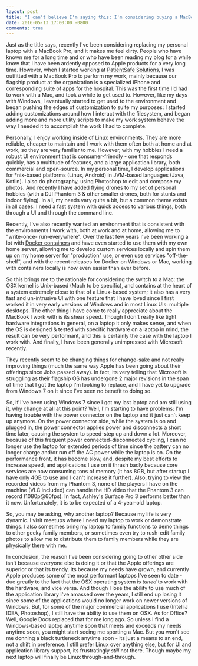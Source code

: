 ```yaml
---
layout: post
title: "I can't believe I'm saying this: I'm considering buying a MacBook Pro"
date: 2016-05-13 17:00:00 -0800
comments: true
---
```

Just as the title says, recently I've been considering replacing my personal
laptop with a MacBook Pro, and it makes me feel dirty. People who have known me
for a long time and or who have been reading my blog for a while know that I
have been ardently opposed to Apple products for a very long time. However,
when I started working at [PatientSafe Solutions](http://www.patientsafesolutions.com/),
I was outfitted with a MacBook Pro to perform my work, mainly because our
flagship product at the organization is a specialized iPhone and corresponding
suite of apps for the hospital. This was the first time I'd had to work with a
Mac, and took a while to get used to. However, like my days with Windows, I
eventually started to get used to the environment and began pushing the edges
of customization to suite my purposes: I started adding customizations around
how I interact with the filesystem, and began adding more and more utility
scripts to make my work system behave the way I needed it to accomplish the
work I had to complete.

Personally, I enjoy working inside of Linux environments. They are more
reliable, cheaper to maintain and I work with them often both at home and at
work, so they are very familiar to me. However, with my hobbies I need a robust
UI environment that is consumer-friendly - one that responds quickly, has a
multitude of features, and a large application library, both commercial and
open-source. In my personal time, I develop applications for \*nix-based
platforms (Linux, Android) in JVM-based languages (Java, Kotlin). I also do
photography, using Photoshop to edit and compose my photos. And recently I have
added flying drones to my set of personal hobbies (with a DJI Phantom 3 & other
smaller drones, both for stunts and indoor flying). In all, my needs vary quite
a bit, but a common theme exists in all cases: I need a fast system with quick
access to various things, both through a UI and through the command line.

Recently, I've also recently wanted an environment that is consistent with the
environments I work with, both at work and at home, allowing me to "write-once-
run-everywhere". Over the last few years I've been working a lot with
[Docker containers](https://docker.io) and have even started to use them with
my own home server, allowing me to develop custom services locally and spin
them up on my home server for "production" use, or even use services
"off-the-shelf", and with the recent releases for Docker on Windows or Mac,
working with containers locally is now even easier than ever before.

So this brings me to the rationale for considering the switch to a Mac: the OSX
kernel is Unix-based (Mach to be specific), and contains at the heart of a
system extremely close to that of a Linux-based system; it also has a very
fast and un-intrusive UI with one feature that I have loved since I first
worked it in very early versions of Windows and in most Linux UIs:
multiple desktops. The other thing I have come to really appreciate about the
MacBook I work with is its shear speed. Though I don't really like tight
hardware integrations in general, on a laptop it only makes sense, and when the
OS is designed & tested with specific hardware on a laptop in mind, the result
can be very performant, and this is certainly the case with the laptop I work
with. And finally, I have been generally unimpressed with Microsoft recently.

They recently seem to be changing things for change-sake and not really
improving things (much the same way Apple has been going about their offerings
since Jobs passed away). In fact, its very telling that Microsoft is struggling
as their flagship OS has undergone 2 major revisions in the span of time that
I got the laptop I'm looking to replace, and I have yet to upgrade from Windows
7 on it since I've seen no benefit to doing so.

So, if I've been using Windows 7 since I got my last laptop and am still using
it, why change at all at this point? Well, I'm starting to have problems:
I'm having trouble with the power connector on the laptop and it just can't keep
up anymore. On the power connector side, while the system is on and plugged in,
the power connector applies power and disconnects a short time later, causing
the system to speed-step up and down a lot. Moreover, because of this
frequent power connected-disconnected cycling, I can no longer use the laptop
for extended periods of time since the battery can no longer charge and/or run
off the AC power while the laptop is on. On the performance front, it has become
slow, and, despite my best efforts to increase speed, and applications I use on
it thrash badly because core services are now consuming tons of memory (it has
8GB, but after startup I have only 4GB to use and I can't increase it further).
Also, trying to view the recorded videos from my Phantom 3, none of the players
I have on the machine (VLC included) can handle the HD video that the Phantom 3
can record (1080p@60fps). In fact, Ashley's Surface Pro 3 performs better than
it now. Unfortunately, it is to be expected of a 4-year-old laptop.

So, you may be asking, why another laptop? Because my life is very dynamic. I
visit meetups where I need my laptop to work or demonstrate things. I also
sometimes bring my laptop to family functions to demo things to other geeky
family members, or sometimes even try to rush-edit family photos to allow me to
distribute them to family members while they are physically there with me.

In conclusion, the reason I've been considering going to other other side isn't
because everyone else is doing it or that the Apple offerings are superior or
that its trendy. Its because my needs have grown, and currently Apple produces
some of the most performant laptops I've seen to date - due greatly to the fact
that the OSX operating system is _tuned_ to work with the hardware, and vice
versa. And though I lose the ability to use much of the application library I've
amassed over the years, I still end up losing it since some of the applications
would no longer work on newer versions of Windows. But, for some of the major
commercial applications I use (IntelliJ IDEA, Photoshop), I still have the
ability to use them on OSX. As for Office? Well, Google Docs replaced that for
me long ago. So unless I find a Windows-based laptop anytime soon that meets and
exceeds my needs anytime soon, you might start seeing me sporting a Mac. But you
won't see me donning a black turtleneck anytime soon - its just a means to an
end, not a shift in preference. I still prefer Linux over anything else, but for
UI and application library support, its frustratingly _still_ not there. Though
maybe my next laptop will finally be Linux through-and-through.
